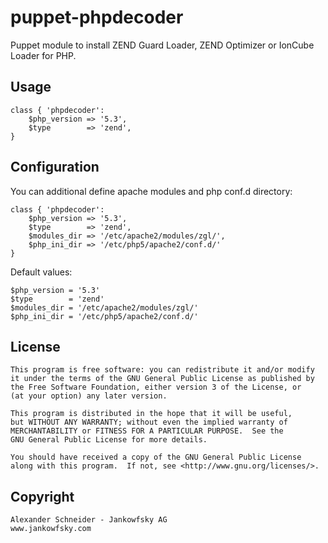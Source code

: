 # puppet-phpdecoder

Puppet module to install ZEND Guard Loader, ZEND Optimizer or IonCube Loader for PHP.


## Usage

	class { 'phpdecoder':
		$php_version => '5.3',
		$type        => 'zend',
	}


## Configuration

You can additional define apache modules and php conf.d directory:

	class { 'phpdecoder':
	    $php_version => '5.3',
	    $type        => 'zend',
		$modules_dir => '/etc/apache2/modules/zgl/',
        $php_ini_dir => '/etc/php5/apache2/conf.d/'
	}


Default values:

    $php_version = '5.3'
    $type        = 'zend'
    $modules_dir = '/etc/apache2/modules/zgl/'
    $php_ini_dir = '/etc/php5/apache2/conf.d/'


## License

    This program is free software: you can redistribute it and/or modify
    it under the terms of the GNU General Public License as published by
    the Free Software Foundation, either version 3 of the License, or
    (at your option) any later version.

    This program is distributed in the hope that it will be useful,
    but WITHOUT ANY WARRANTY; without even the implied warranty of
    MERCHANTABILITY or FITNESS FOR A PARTICULAR PURPOSE.  See the
    GNU General Public License for more details.

    You should have received a copy of the GNU General Public License
    along with this program.  If not, see <http://www.gnu.org/licenses/>.
    

## Copyright

	Alexander Schneider - Jankowfsky AG
	www.jankowfsky.com